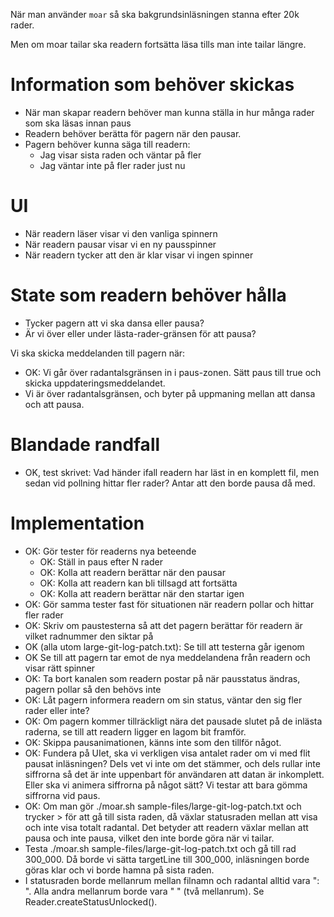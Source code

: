När man använder `moar` så ska bakgrundsinläsningen stanna efter 20k rader.

Men om moar tailar ska readern fortsätta läsa tills man inte tailar längre.

# Information som behöver skickas

- När man skapar readern behöver man kunna ställa in hur många rader som ska
  läsas innan paus
- Readern behöver berätta för pagern när den pausar.
- Pagern behöver kunna säga till readern:
  - Jag visar sista raden och väntar på fler
  - Jag väntar inte på fler rader just nu

# UI

- När readern läser visar vi den vanliga spinnern
- När readern pausar visar vi en ny pausspinner
- När readern tycker att den är klar visar vi ingen spinner

# State som readern behöver hålla

- Tycker pagern att vi ska dansa eller pausa?
- Är vi över eller under lästa-rader-gränsen för att pausa?

Vi ska skicka meddelanden till pagern när:

- OK: Vi går över radantalsgränsen in i paus-zonen. Sätt paus till true och
  skicka uppdateringsmeddelandet.
- Vi är över radantalsgränsen, och byter på uppmaning mellan att dansa och att
  pausa.

# Blandade randfall

- OK, test skrivet: Vad händer ifall readern har läst in en komplett fil, men
  sedan vid pollning hittar fler rader? Antar att den borde pausa då med.

# Implementation

- OK: Gör tester för readerns nya beteende
  - OK: Ställ in paus efter N rader
  - OK: Kolla att readern berättar när den pausar
  - OK: Kolla att readern kan bli tillsagd att fortsätta
  - OK: Kolla att readern berättar när den startar igen
- OK: Gör samma tester fast för situationen när readern pollar och hittar fler rader
- OK: Skriv om paustesterna så att det pagern berättar för readern är vilket
  radnummer den siktar på
- OK (alla utom large-git-log-patch.txt): Se till att testerna går igenom
- OK Se till att pagern tar emot de nya meddelandena från readern och visar rätt
  spinner
- OK: Ta bort kanalen som readern postar på när pausstatus ändras, pagern pollar
  så den behövs inte
- OK: Låt pagern informera readern om sin status, väntar den sig fler rader
  eller inte?
- OK: Om pagern kommer tillräckligt nära det pausade slutet på de inlästa
  raderna, se till att readern ligger en lagom bit framför.
- OK: Skippa pausanimationen, känns inte som den tillför något.
- OK: Fundera på UIet, ska vi verkligen visa antalet rader om vi med flit pausat
  inläsningen? Dels vet vi inte om det stämmer, och dels rullar inte siffrorna
  så det är inte uppenbart för användaren att datan är inkomplett. Eller ska vi
  animera siffrorna på något sätt? Vi testar att bara gömma siffrorna vid paus.
- OK: Om man gör ./moar.sh sample-files/large-git-log-patch.txt och trycker >
  för att gå till sista raden, då växlar statusraden mellan att visa och inte
  visa totalt radantal. Det betyder att readern växlar mellan att pausa och inte
  pausa, vilket den inte borde göra när vi tailar.
- Testa ./moar.sh sample-files/large-git-log-patch.txt och gå till rad 300_000.
  Då borde vi sätta targetLine till 300_000, inläsningen borde göras klar och vi
  borde hamna på sista raden.
- I statusraden borde mellanrum mellan filnamn och radantal alltid vara ": ".
  Alla andra mellanrum borde vara " " (två mellanrum). Se
  Reader.createStatusUnlocked().
